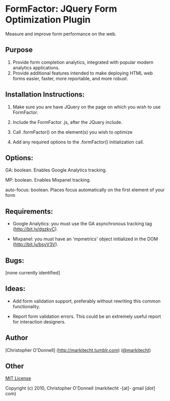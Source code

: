 # FormFactor: JQuery Form Optimization Plugin

Measure and improve form performance on the web.


## Purpose

1) Provide form completion analytics, integrated with popular modern analytics applications.
2) Provide additional features intended to make deploying HTML web forms easier, faster, more reportable, and more robust.

## Installation Instructions:

1) Make sure you are have JQuery on the page on which you wish to use FormFactor.

2) Include the FormFactor .js, after the JQuery include.

3) Call .formFactor() on the element(s) you wish to optimize

4) Add any required options to the .formFactor() initialization call.


## Options:

GA: boolean. Enables Google Analytics tracking.

MP: boolean. Enables Mixpanel tracking.

auto-focus: boolean. Places focus automatically on the first element of your form

## Requirements:

* Google Analytics: you must use the GA asynchronous tracking tag (http://bit.ly/dgzkvC).

* Mixpanel: you must have an 'mpmetrics' object initialized in the DOM (http://bit.ly/bsyV3V).

## Bugs:

[none currently identified]

## Ideas:

* Add form validation support, preferably without rewriting this common functionality.

* Report form validation errors. This could be an extremely useful report for interaction designers.

## Author

[Christopher O'Donnell] (http://markitecht.tumblr.com) ([@markitecht](http://twitter.com/markitecht))

## Other

[MIT License](http://www.opensource.org/licenses/mit-license.php)

Copyright (c) 2010, Christopher O'Donnell (markitecht -[at]- gmail [*dot*] com)
